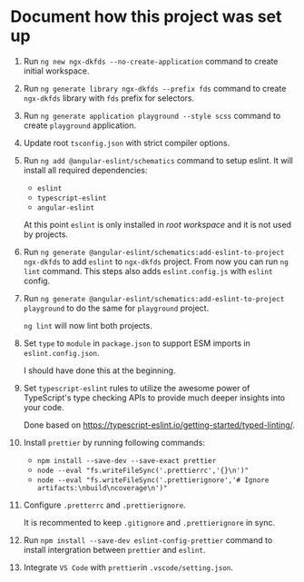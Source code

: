 # Document how this project was set up

1. Run `ng new ngx-dkfds --no-create-application` command to create initial workspace.

2. Run `ng generate library ngx-dkfds --prefix fds` command to create `ngx-dkfds` library with `fds` prefix for selectors.

3. Run `ng generate application playground --style scss` command to create `playground` application.

4. Update root `tsconfig.json` with strict compiler options.

5. Run `ng add @angular-eslint/schematics` command to setup eslint. It will install all required dependencies:

    - `eslint`
    - `typescript-eslint`
    - `angular-eslint`

    At this point `eslint` is only installed in *root workspace* and it is not used by projects.

6. Run `ng generate @angular-eslint/schematics:add-eslint-to-project ngx-dkfds` to add `eslint` to `ngx-dkfds` project.
From now you can run `ng lint` command.
This steps also adds `eslint.config.js` with `eslint` config.

7. Run `ng generate @angular-eslint/schematics:add-eslint-to-project playground` to do the same for `playground` project.

    `ng lint` will now lint both projects.

8. Set `type` to `module` in `package.json` to support ESM imports in `eslint.config.json`.

    I should have done this at the beginning.

9. Set `typescript-eslint` rules to utilize the awesome power of TypeScript's type checking APIs to provide much deeper insights into your code.

    Done based on https://typescript-eslint.io/getting-started/typed-linting/.

10. Install `prettier` by running following commands:

    - `npm install --save-dev --save-exact prettier`
    - `node --eval "fs.writeFileSync('.prettierrc','{}\n')"`
    - `node --eval "fs.writeFileSync('.prettierignore','# Ignore artifacts:\nbuild\ncoverage\n')"`

11. Configure `.pretterrc` and `.prettierignore`.

    It is recommented to keep `.gitignore` and `.prettierignore` in sync.

12. Run `npm install --save-dev eslint-config-prettier` command to install intergration between `prettier` and `eslint`.

13. Integrate `VS Code` with `prettier`in `.vscode/setting.json`.
